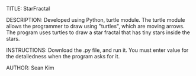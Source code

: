 TITLE: StarFractal

DESCRIPTION: Developed using Python, turtle module. The turtle module allows the programmer to draw using "turtles", 
  which are moving arrows. The program uses turtles to draw a star fractal that has tiny stars inside the stars.

INSTRUCTIONS: Download the .py file, and run it. You must enter value for the detailedness when the program asks for it.

AUTHOR: Sean Kim
